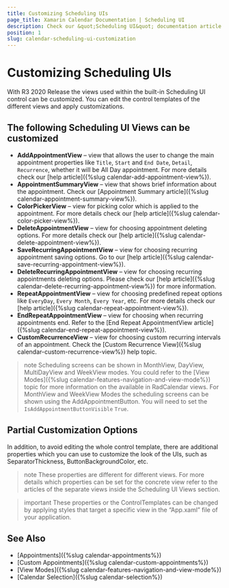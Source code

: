 ```yaml
---
title: Customizing Scheduling UIs
page_title: Xamarin Calendar Documentation | Scheduling UI
description: Check our &quot;Scheduling UI&quot; documentation article for Telerik Calendar for Xamarin control.
position: 1
slug: calendar-scheduling-ui-customization
---
```


# Customizing Scheduling UIs

With R3 2020 Release the views used within the built-in Scheduling UI control can be customized. You can edit the control templates of the different views and apply customizations.

## The following Scheduling UI Views can be customized

* **AddAppointmentView** – view that allows the user to change the main appointment properties like `Title`, `Start` and `End Date`, `Detail`, `Recurrence`, whether it will be All Day appointment. For more details check our [help article]({%slug calendar-add-appointment-view%}).
* **AppointmentSummaryView** – view that shows brief information about the appointment. Check our [Appointment Summary article]({%slug calendar-appointment-summary-view%}).
* **ColorPickerView** – view for picking color which is applied to the appointment. For more details check our [help article]({%slug calendar-color-picker-view%}).
* **DeleteAppointmentView** – view for choosing appointment deleting options. For more details check our [help article]({%slug calendar-delete-appointment-view%}).
* **SaveRecurringAppointmentView** – view for choosing recurring appointment saving options. Go to our [help article]({%slug calendar-save-recurring-appointment-view%}).
* **DeleteRecurringAppointmentView** – view for choosing recurring appointments deleting options. Please check our [help article]({%slug calendar-delete-recurring-appointment-view%}) for more information.
* **RepeatAppointmentView** – view for choosing predefined repeat options like `EveryDay`, `Every Month`, `Every Year`, etc. For more details check our [help article]({%slug calendar-repeat-appointment-view%}).
* **EndRepeatAppointmentView** – view for choosing when recurring appointments end. Refer to the [End Repeat AppointmentView article]({%slug calendar-end-repeat-appointment-view%}).
* **CustomRecurrenceView** – view for choosing custom recurring intervals of an appointment. Check the [Custom Recurrence View]({%slug calendar-custom-recurrence-view%}) help topic.

>note Scheduling screens can be shown in MonthView, DayView, MultiDayView and WeekView modes. You could refer to the [View Modes]({%slug calendar-features-navigation-and-view-mode%}) topic for more information on the available in RadCalendar views. For MonthView and WeekView Modes the scheduling screens can be shown using the AddAppointmentButton. You will need to set the `IsAddAppointmentButtonVisible` `True`. 

## Partial Customization Options 

In addition, to avoid editing the whole control template, there are additional properties which you can use to customize the look of the UIs, such as SeparatorThickness, ButtonBackgroundColor, etc.  

>note These properties are different for different views. For more details which properties can be set for the concrete view refer to the articles of the separate views inside the Scheduling UI Views section.

>important These properties or the ControlTemplates can be changed by applying styles that target a specific view in the “App.xaml” file of your application. 

## See Also

* [Appointments]({%slug calendar-appointments%})
* [Custom Appointments]({%slug calendar-custom-appointments%})
* [View Modes]({%slug calendar-features-navigation-and-view-mode%})
* [Calendar Selection]({%slug calendar-selection%})
